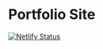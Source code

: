 # Portfolio Site

[![Netlify Status](https://api.netlify.com/api/v1/badges/4c4eb235-d5ec-43ae-ac5d-194cce042554/deploy-status)](https://app.netlify.com/sites/peaceful-brattain-8f67ad/deploys)
